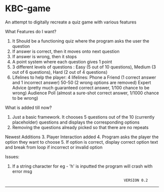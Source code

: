 # KBC-game
An attempt to digitally recreate a quiz game with various features

What Features do I want?
1. It Should be a functioning quiz where the program asks the user the question
2. If answer is correct, then it moves onto next question
3. If answer is wrong, then it stops
4. A point system where each question gives 1 point
5. 3 different levels of questions : Easy (5 out of 10 questions), Medium (3 out of 6 questions), Hard (2 out of 4 questions)
6. Lifelines to help the player: 4 lifelines: Phone a Friend (1 correct answer and 1 incorrect answer)
                                              50-50 (2 wrong options are removed)
                                              Expert Advice (pretty much guaranteed correct answer, 1/100 chance to be wrong)
                                              Audience Poll (almost a sure-shot correct answer, 1/1000 chance to be wrong)
                                              

What is added till now?
1. Just a basic framework. It chooses 5 questions out of the 10 (currently placeholder) questions and displays the corresponding options
2. Removing the questions already picked so that there are no repeats

Newest Additions
3. Player Interaction added
4. Program asks the player the option they want to choose
5. If option is correct, display correct option text and break from loop if incorrect or invalid option

Issues:
1. If a string character for eg - 'h' is inputted the program will crash with error msg

                                                          VERSION 0.2
----------------------------------------------------------------------------------------------------------------------------------------------------------------------------
